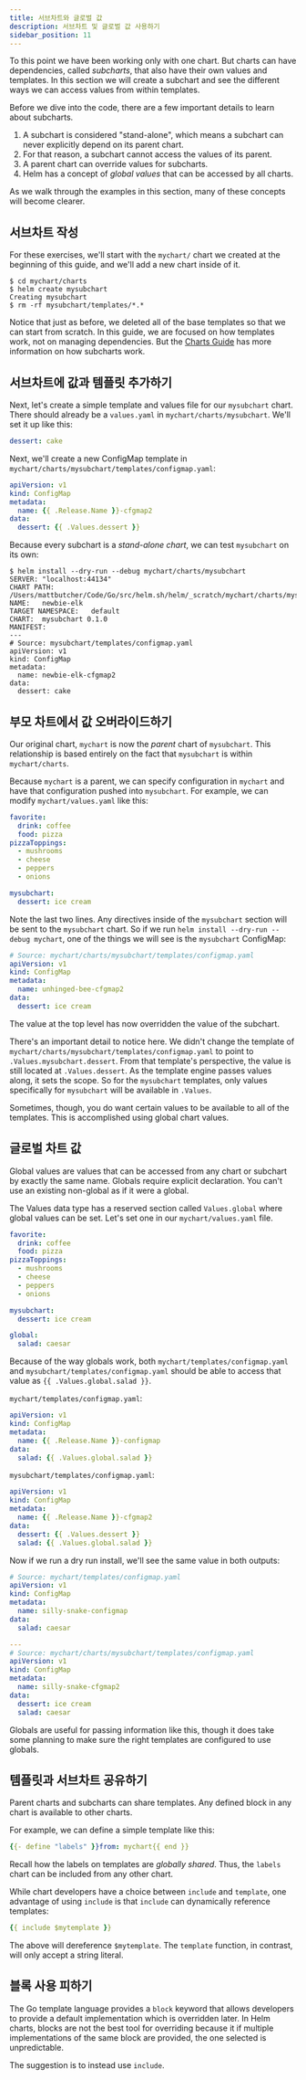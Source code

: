 ```yaml
---
title: 서브차트와 글로벌 값
description: 서브차트 및 글로벌 값 사용하기
sidebar_position: 11
---
```


To this point we have been working only with one chart. But charts can have
dependencies, called _subcharts_, that also have their own values and templates.
In this section we will create a subchart and see the different ways we can
access values from within templates.

Before we dive into the code, there are a few important details to learn about
subcharts.

1. A subchart is considered "stand-alone", which means a subchart can never
   explicitly depend on its parent chart.
2. For that reason, a subchart cannot access the values of its parent.
3. A parent chart can override values for subcharts.
4. Helm has a concept of _global values_ that can be accessed by all charts.

As we walk through the examples in this section, many of these concepts will
become clearer.

## 서브차트 작성

For these exercises, we'll start with the `mychart/` chart we created at the
beginning of this guide, and we'll add a new chart inside of it.

```console
$ cd mychart/charts
$ helm create mysubchart
Creating mysubchart
$ rm -rf mysubchart/templates/*.*
```

Notice that just as before, we deleted all of the base templates so that we can
start from scratch. In this guide, we are focused on how templates work, not on
managing dependencies. But the [Charts Guide](/topics/charts.md) has more information
on how subcharts work.

## 서브차트에 값과 템플릿 추가하기

Next, let's create a simple template and values file for our `mysubchart` chart.
There should already be a `values.yaml` in `mychart/charts/mysubchart`. We'll
set it up like this:

```yaml
dessert: cake
```

Next, we'll create a new ConfigMap template in
`mychart/charts/mysubchart/templates/configmap.yaml`:

```yaml
apiVersion: v1
kind: ConfigMap
metadata:
  name: {{ .Release.Name }}-cfgmap2
data:
  dessert: {{ .Values.dessert }}
```

Because every subchart is a _stand-alone chart_, we can test `mysubchart` on its
own:

```console
$ helm install --dry-run --debug mychart/charts/mysubchart
SERVER: "localhost:44134"
CHART PATH: /Users/mattbutcher/Code/Go/src/helm.sh/helm/_scratch/mychart/charts/mysubchart
NAME:   newbie-elk
TARGET NAMESPACE:   default
CHART:  mysubchart 0.1.0
MANIFEST:
---
# Source: mysubchart/templates/configmap.yaml
apiVersion: v1
kind: ConfigMap
metadata:
  name: newbie-elk-cfgmap2
data:
  dessert: cake
```

## 부모 차트에서 값 오버라이드하기

Our original chart, `mychart` is now the _parent_ chart of `mysubchart`. This
relationship is based entirely on the fact that `mysubchart` is within
`mychart/charts`.

Because `mychart` is a parent, we can specify configuration in `mychart` and
have that configuration pushed into `mysubchart`. For example, we can modify
`mychart/values.yaml` like this:

```yaml
favorite:
  drink: coffee
  food: pizza
pizzaToppings:
  - mushrooms
  - cheese
  - peppers
  - onions

mysubchart:
  dessert: ice cream
```

Note the last two lines. Any directives inside of the `mysubchart` section will
be sent to the `mysubchart` chart. So if we run `helm install --dry-run --debug
mychart`, one of the things we will see is the `mysubchart` ConfigMap:

```yaml
# Source: mychart/charts/mysubchart/templates/configmap.yaml
apiVersion: v1
kind: ConfigMap
metadata:
  name: unhinged-bee-cfgmap2
data:
  dessert: ice cream
```

The value at the top level has now overridden the value of the subchart.

There's an important detail to notice here. We didn't change the template of
`mychart/charts/mysubchart/templates/configmap.yaml` to point to
`.Values.mysubchart.dessert`. From that template's perspective, the value is
still located at `.Values.dessert`. As the template engine passes values along,
it sets the scope. So for the `mysubchart` templates, only values specifically
for `mysubchart` will be available in `.Values`.

Sometimes, though, you do want certain values to be available to all of the
templates. This is accomplished using global chart values.

## 글로벌 차트 값

Global values are values that can be accessed from any chart or subchart by
exactly the same name. Globals require explicit declaration. You can't use an
existing non-global as if it were a global.

The Values data type has a reserved section called `Values.global` where global
values can be set. Let's set one in our `mychart/values.yaml` file.

```yaml
favorite:
  drink: coffee
  food: pizza
pizzaToppings:
  - mushrooms
  - cheese
  - peppers
  - onions

mysubchart:
  dessert: ice cream

global:
  salad: caesar
```

Because of the way globals work, both `mychart/templates/configmap.yaml` and
`mysubchart/templates/configmap.yaml` should be able to access that value as
`{{ .Values.global.salad }}`.

`mychart/templates/configmap.yaml`:

```yaml
apiVersion: v1
kind: ConfigMap
metadata:
  name: {{ .Release.Name }}-configmap
data:
  salad: {{ .Values.global.salad }}
```

`mysubchart/templates/configmap.yaml`:

```yaml
apiVersion: v1
kind: ConfigMap
metadata:
  name: {{ .Release.Name }}-cfgmap2
data:
  dessert: {{ .Values.dessert }}
  salad: {{ .Values.global.salad }}
```

Now if we run a dry run install, we'll see the same value in both outputs:

```yaml
# Source: mychart/templates/configmap.yaml
apiVersion: v1
kind: ConfigMap
metadata:
  name: silly-snake-configmap
data:
  salad: caesar

---
# Source: mychart/charts/mysubchart/templates/configmap.yaml
apiVersion: v1
kind: ConfigMap
metadata:
  name: silly-snake-cfgmap2
data:
  dessert: ice cream
  salad: caesar
```

Globals are useful for passing information like this, though it does take some
planning to make sure the right templates are configured to use globals.

## 템플릿과 서브차트 공유하기

Parent charts and subcharts can share templates. Any defined block in any chart
is available to other charts.

For example, we can define a simple template like this:

```yaml
{{- define "labels" }}from: mychart{{ end }}
```

Recall how the labels on templates are _globally shared_. Thus, the `labels`
chart can be included from any other chart.

While chart developers have a choice between `include` and `template`, one
advantage of using `include` is that `include` can dynamically reference
templates:

```yaml
{{ include $mytemplate }}
```

The above will dereference `$mytemplate`. The `template` function, in contrast,
will only accept a string literal.

## 블록 사용 피하기

The Go template language provides a `block` keyword that allows developers to
provide a default implementation which is overridden later. In Helm charts,
blocks are not the best tool for overriding because it if multiple
implementations of the same block are provided, the one selected is
unpredictable.

The suggestion is to instead use `include`.
